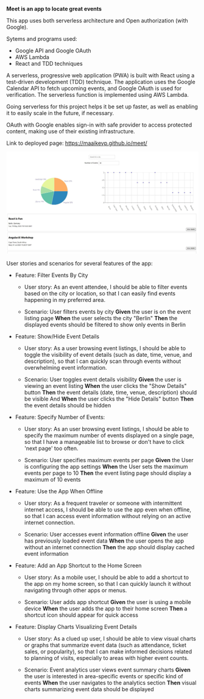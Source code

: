 **Meet is an app to locate great events** 

This app uses both serverless architecture and Open authorization (with Google).

Sytems and programs used:
* Google API and Google OAuth
* AWS Lambda 
* React and TDD techniques

A serverless, progressive web application (PWA) is built with React using a test-driven development (TDD) technique.
The application uses the Google Calendar API to fetch upcoming events, and Google OAuth is used for verification.
The serverless function is implemented using AWS Lambda.

Going serverless for this project helps it be set up faster, as well as enabling it to easily scale in the future, if necessary.

OAuth with Google enables sign-in with safe provider to access protected content, making use of their existing infrastructure. 


Link to deployed page: https://maaikevp.github.io/meet/

![Meet-app-screenshot](/Meet-app-screenshot.JPG)

User stories and scenarios for several features of the app:

* Feature: Filter Events By City
   - User story: As an event attendee, I should be able to filter events based on the city or location, so that I can easily find events happening in my preferred area.

   - Scenario: User filters events by city
    **Given** the user is on the event listing page
    **When** the user selects the city "Berlin"
    **Then** the displayed events should be filtered to show only events in Berlin


* Feature: Show/Hide Event Details
   - User story: As a user browsing event listings, I should be able to toggle the visibility of event details (such as date, time, venue, and description), so that I can quickly             scan through events without overwhelming event information.

   - Scenario: User toggles event details visibility
          **Given** the user is viewing an event listing
          **When** the user clicks the "Show Details" button
          **Then** the event details (date, time, venue, description) should be visible
          And **When** the user clicks the "Hide Details" button
          **Then** the event details should be hidden


* Feature:  Specify Number of Events:
   - User story: As an user browsing event listings, I should be able to specify the maximum number of events displayed on a single page, so that I have a manageable list to browse             or don't have to click 'next page' too often.

   - Scenario: User specifies maximum events per page
          **Given** the User is configuring the app settings
          **When** the User sets the maximum events per page to 10
          **Then** the event listing page should display a maximum of 10 events


* Feature: Use the App When Offline
   - User story: As a frequent traveler or someone with intermittent internet access, I should be able to use the app even when offline, so that I can access event information                without relying on an active internet connection.

   - Scenario: User accesses event information offline
          **Given** the user has previously loaded event data
          **When** the user opens the app without an internet connection
          **Then** the app should display cached event information


* Feature: Add an App Shortcut to the Home Screen
   - User story: As a mobile user, I should be able to add a shortcut to the app on my home screen, so that I can quickly launch it without navigating through other apps or menus.

   - Scenario: User adds app shortcut
          **Given** the user is using a mobile device
          **When** the user adds the app to their home screen
          **Then** a shortcut icon should appear for quick access


* Feature: Display Charts Visualizing Event Details
   - User story: As a clued up user, I should be able to view visual charts or graphs that summarize event data (such as attendance, ticket sales, or popularity), so that I can make          informed decisions related to planning of visits, especially to areas with higher event counts.

   - Scenario: Event analytics user views event summary charts
          **Given** the user is interested in area-specific events or specific kind of events
          **When** the user navigates to the analytics section
          **Then** visual charts summarizing event data should be displayed



